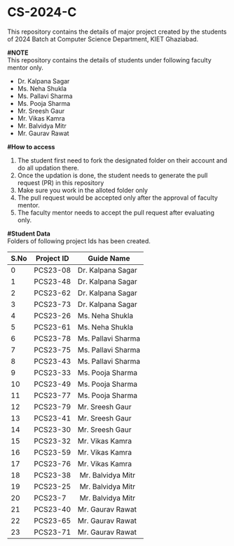 # CS-2024-C
This repository contains the details of major project created by the students of 2024 Batch at Computer Science Department, KIET Ghaziabad.<br>

<b>#NOTE</b><br>
This repository contains the details of students under following faculty mentor only.<br>
<ul>
  <li>Dr. Kalpana Sagar</li>
  <li>Ms. Neha Shukla</li>
  <li>Ms. Pallavi Sharma</li>
  <li>Ms. Pooja Sharma</li>
  <li>Mr. Sreesh Gaur</li>
  <li>Mr. Vikas Kamra</li>
  <li>Mr. Balvidya Mitr</li>
  <li>Mr. Gaurav Rawat</li>
</ul>
  
<b>#How to access</b><br>
<ol>
  <li>The student first need to fork the designated folder on their account and do all updation there.</li>
  <li>Once the updation is done, the student needs to generate the pull request (PR) in this repository</li>
  <li>Make sure you work in the alloted folder only</li>
  <li>The pull request would be accepted only after the approval of faculty mentor.</li>
  <li>The faculty mentor needs to accept the pull request after evaluating only.</li>
 </ol>

<b>#Student Data</b><br>
Folders of following project Ids has been created.<br>
<table> <thead> <tr> <th>S.No</th> <th>Project ID</th> <th>Guide Name</th> </tr> </thead> <tbody> <tr> <td>0</td> <td><span style="font-style: normal; font-weight: 400;">PCS23-08</span></td> <td><span style="font-style: normal; font-weight: 400;">Dr. Kalpana Sagar</span><br></td> </tr> <tr> <td>1</td> <td><span style="font-style: normal; font-weight: 400;">PCS23-48</span></td> <td><span style="font-style: normal; font-weight: 400;">Dr. Kalpana Sagar</span><br></td> </tr> <tr> <td>2</td> <td><span style="font-style: normal; font-weight: 400;">PCS23-62</span></td> <td><span style="font-style: normal; font-weight: 400;">Dr. Kalpana Sagar</span><br></td> </tr> <tr> <td>3</td> <td><span style="font-style: normal; font-weight: 400;">PCS23-73</span></td> <td><span style="font-style: normal; font-weight: 400;">Dr. Kalpana Sagar</span><br></td> </tr> <tr> <td>4</td> <td><span style="font-style: normal; font-weight: 400;">PCS23-26</span></td> <td><span style="font-style: normal; font-weight: 400;">Ms. Neha Shukla&nbsp;</span><br></td> </tr> <tr> <td>5</td> <td><span style="font-style: normal; font-weight: 400;">PCS23-61</span></td> <td><span style="font-style: normal; font-weight: 400;">Ms. Neha Shukla&nbsp;</span><br></td> </tr> <tr> <td>6</td> <td><span style="font-style: normal; font-weight: 400;">PCS23-78</span></td> <td><span style="font-style: normal; font-weight: 400;">Ms. Pallavi Sharma</span><br></td> </tr> <tr> <td>7</td> <td><span style="font-style: normal; font-weight: 400;">PCS23-75</span></td> <td><span style="font-style: normal; font-weight: 400;">Ms. Pallavi Sharma</span><br></td> </tr> <tr> <td>8</td> <td><span style="font-style: normal; font-weight: 400;">PCS23-43</span></td> <td><span style="font-style: normal; font-weight: 400;">Ms. Pallavi Sharma</span><br></td> </tr> <tr> <td>9</td> <td><span style="font-style: normal; font-weight: 400;">PCS23-33</span></td> <td><span style="font-style: normal; font-weight: 400;">Ms. Pooja Sharma</span><br></td> </tr> <tr> <td>10</td> <td><span style="font-style: normal; font-weight: 400;">PCS23-49</span></td> <td><span style="font-style: normal; font-weight: 400;">Ms. Pooja Sharma</span><br></td> </tr> <tr> <td>11</td> <td><span style="font-style: normal; font-weight: 400;">PCS23-77</span></td> <td><span style="font-style: normal; font-weight: 400;">Ms. Pooja Sharma</span><br></td> </tr> <tr> <td>12</td> <td><span style="font-style: normal; font-weight: 400;">PCS23-79</span></td> <td><span style="font-style: normal; font-weight: 400;">Mr. Sreesh Gaur</span><br></td> </tr> <tr> <td>13</td> <td><span style="font-style: normal; font-weight: 400;">PCS23-41</span></td> <td><span style="font-style: normal; font-weight: 400;">Mr. Sreesh Gaur</span><br></td> </tr> <tr> <td>14</td> <td><span style="font-style: normal; font-weight: 400;">PCS23-30</span></td> <td><span style="font-style: normal; font-weight: 400;">Mr. Sreesh Gaur</span><br></td> </tr> <tr> <td>15</td> <td><span style="font-style: normal; font-weight: 400;">PCS23-32</span></td> <td><span style="font-style: normal; font-weight: 400;">Mr. Vikas Kamra&nbsp;</span><br></td> </tr> <tr> <td>16</td> <td><span style="font-style: normal; font-weight: 400;">PCS23-59</span></td> <td><span style="font-style: normal; font-weight: 400;">Mr. Vikas Kamra&nbsp;</span><br></td> </tr> <tr> <td>17</td> <td><span style="font-style: normal; font-weight: 400;">PCS23-76</span></td> <td><span style="font-style: normal; font-weight: 400;">Mr. Vikas Kamra&nbsp;</span><br></td> </tr> <tr> <td>18</td> <td><span style="font-style: normal; font-weight: 400;">PCS23-38</span></td> <td><span style="font-style: normal; font-weight: 400;">&nbsp;Mr. Balvidya Mitr</span><br></td> </tr> <tr> <td>19</td> <td><span style="font-style: normal; font-weight: 400;">PCS23-25</span></td> <td><span style="font-style: normal; font-weight: 400;">&nbsp;Mr. Balvidya Mitr</span><br></td> </tr> <tr> <td>20</td> <td><span style="font-style: normal; font-weight: 400;">PCS23-7</span></td> <td><span style="font-style: normal; font-weight: 400;">&nbsp;Mr. Balvidya Mitr</span><br></td> </tr> <tr> <td>21</td> <td><span style="font-style: normal; font-weight: 400;">PCS23-40</span></td> <td><span style="font-style: normal; font-weight: 400;">Mr. Gaurav Rawat</span><br></td> </tr> <tr> <td>22</td> <td><span style="font-style: normal; font-weight: 400;">PCS23-65</span></td> <td><span style="font-style: normal; font-weight: 400;">Mr. Gaurav Rawat</span><br></td> </tr> <tr> <td>23</td> <td><span style="font-style: normal; font-weight: 400;">PCS23-71</span></td> <td><span style="font-style: normal; font-weight: 400;">Mr. Gaurav Rawat</span><br></td> </tr> </tbody> </table>
